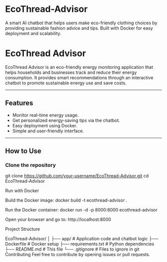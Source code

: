 # EcoThread-Advisor
A smart AI chatbot that helps users make eco-friendly clothing choices by providing sustainable fashion advice and tips. Built with Docker for easy deployment and scalability.


# EcoThread Advisor
EcoThread Advisor is an eco-friendly energy monitoring application that helps households and businesses track and reduce their energy consumption. It provides smart recommendations through an interactive chatbot to promote sustainable energy use and save costs.

---

## Features
- Monitor real-time energy usage.
- Get personalized energy-saving tips via the chatbot.
- Easy deployment using Docker.
- Simple and user-friendly interface.

---

## How to Use

### Clone the repository

git clone https://github.com/your-username/EcoThread-Advisor.git
cd EcoThread-Advisor


Run with Docker

Build the Docker image:
docker build -t ecothread-advisor .

Run the Docker container:
docker run -d -p 8000:8000 ecothread-advisor

Open your browser and go to:
http://localhost:8000


Project Structure

EcoThread-Advisor/
│
├── app/                   # Application code and chatbot logic
├── Dockerfile             # Docker setup
├── requirements.txt       # Python dependencies
├── README.md              # This file
└── .gitignore             # Files to ignore in git
Contributing
Feel free to contribute by opening issues or pull requests.
